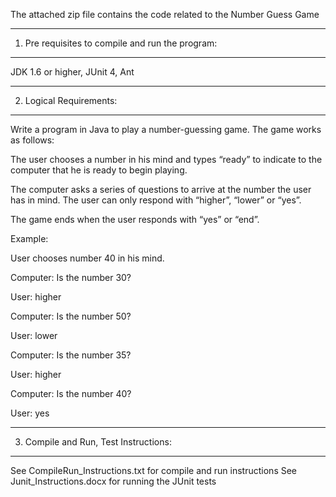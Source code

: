 The attached zip file contains the code related to the Number Guess Game

*******************
1) Pre requisites to compile and run the program:
*******************
JDK 1.6 or higher,
JUnit 4,
Ant
*******************
2) Logical Requirements:
*******************
Write a program in Java to play a number-guessing game. The game works as follows:

The user chooses a number in his mind and types “ready” to indicate to the computer that he is ready to begin playing.

The computer asks a series of questions to arrive at the number the user has in mind. The user can only respond with “higher”, “lower” or “yes”.

The game ends when the user responds with “yes” or “end”.

Example:

User chooses number 40 in his mind.

Computer: Is the number 30?

User: higher

Computer: Is the number 50?

User: lower

Computer: Is the number 35?

User: higher

Computer: Is the number 40?

User: yes
*******************
3) Compile and Run, Test Instructions:
*******************
See CompileRun_Instructions.txt for compile and run instructions
See Junit_Instructions.docx  for running the JUnit tests
